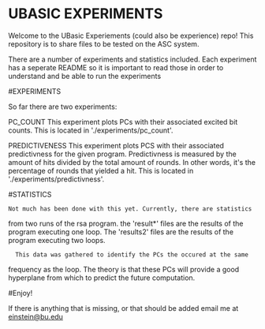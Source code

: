 # UBASIC EXPERIMENTS

Welcome to the UBasic Experiements (could also be experience) repo! This 
repository is to share files to be tested on the ASC system.

There are a number of experiments and statistics included. Each experiment
has a seperate README so it is important to read those in order to understand
and be able to run the experiments


#EXPERIMENTS

So far there are two experiments:

PC_COUNT
	This experiment plots PCs with their associated excited bit counts.
This is located in './experiments/pc_count'.

PREDICTIVENESS
	This experiment plots PCS with their associated predictivness for the
given program. Predictivness is measured by the amount of hits divided by the
total amount of rounds. In other words, it's the percentage of rounds that
yielded a hit. This is located in './experiments/predictivness'.

#STATISTICS

	Not much has been done with this yet. Currently, there are statistics
from two runs of the rsa program. the 'result*' files are the results of the
program executing one loop. The 'results2' files are the results of the program
executing two loops.

	  This data was gathered to identify the PCs the occured at the same 
frequency as the loop. The theory is that these PCs will provide a good
hyperplane from which to predict the future computation.

#Enjoy!

If there is anything that is missing, or that should be added email me at
einstein@bu.edu